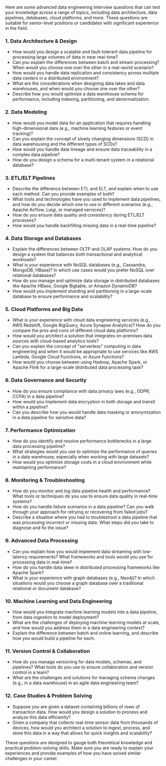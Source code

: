 Here are some advanced data engineering interview questions that can test your knowledge across a range of topics, including data architecture, data pipelines, databases, cloud platforms, and more. These questions are suitable for senior-level positions or candidates with significant experience in the field.

### 1. **Data Architecture & Design**
- How would you design a scalable and fault-tolerant data pipeline for processing large volumes of data in near real-time?
- Can you explain the differences between batch and stream processing? When would you choose one over the other in a real-world scenario?
- How would you handle data replication and consistency across multiple data centers in a distributed environment?
- What are the considerations when designing data lakes and data warehouses, and when would you choose one over the other?
- Describe how you would optimize a data warehouse schema for performance, including indexing, partitioning, and denormalization.

### 2. **Data Modeling**
- How would you model data for an application that requires handling high-dimensional data (e.g., machine learning features or event tracking)?
- Can you explain the concept of slowly changing dimensions (SCD) in data warehousing and the different types of SCDs?
- How would you handle data lineage and ensure data traceability in a complex data pipeline?
- How do you design a schema for a multi-tenant system in a relational database?

### 3. **ETL/ELT Pipelines**
- Describe the difference between ETL and ELT, and explain when to use each method. Can you provide examples of both?
- What tools and technologies have you used to implement data pipelines, and how do you decide which one to use in different scenarios (e.g., Apache Airflow, Luigi, or managed services)?
- How do you ensure data quality and consistency during ETL/ELT processes?
- How would you handle backfilling missing data in a real-time pipeline?

### 4. **Data Storage and Databases**
- Explain the differences between OLTP and OLAP systems. How do you design a system that balances both transactional and analytical workloads?
- What is your experience with NoSQL databases (e.g., Cassandra, MongoDB, HBase)? In which use cases would you prefer NoSQL over relational databases?
- How do you manage and optimize data storage in distributed databases like Apache HBase, Google Bigtable, or Amazon DynamoDB?
- How would you implement sharding and partitioning in a large-scale database to ensure performance and scalability?

### 5. **Cloud Platforms and Big Data**
- What is your experience with cloud data engineering services (e.g., AWS Redshift, Google BigQuery, Azure Synapse Analytics)? How do you compare the pros and cons of different cloud data platforms?
- How would you architect a solution that integrates on-premises data sources with cloud-based analytics tools?
- Can you explain the concept of "serverless" computing in data engineering and when it would be appropriate to use services like AWS Lambda, Google Cloud Functions, or Azure Functions?
- How would you choose between using Hadoop, Apache Spark, or Apache Flink for a large-scale distributed data processing task?

### 6. **Data Governance and Security**
- How do you ensure compliance with data privacy laws (e.g., GDPR, CCPA) in a data pipeline? 
- How would you implement data encryption in both storage and transit within a pipeline?
- Can you describe how you would handle data masking or anonymization in a data pipeline for sensitive data?

### 7. **Performance Optimization**
- How do you identify and resolve performance bottlenecks in a large data processing pipeline?
- What strategies would you use to optimize the performance of queries in a data warehouse, especially when working with large datasets?
- How would you optimize storage costs in a cloud environment while maintaining performance?

### 8. **Monitoring & Troubleshooting**
- How do you monitor and log data pipeline health and performance? What tools or techniques do you use to ensure data quality in real-time systems?
- How do you handle failure scenarios in a data pipeline? Can you walk through your approach for retrying or recovering from failed jobs?
- Describe a situation where you had to troubleshoot a data pipeline that was processing incorrect or missing data. What steps did you take to diagnose and fix the issue?

### 9. **Advanced Data Processing**
- Can you explain how you would implement data streaming with low-latency requirements? What frameworks and tools would you use for processing data in real-time?
- How do you handle data skew in distributed processing frameworks like Apache Spark?
- What is your experience with graph databases (e.g., Neo4j)? In which situations would you choose a graph database over a traditional relational or document database?

### 10. **Machine Learning and Data Engineering**
- How would you integrate machine learning models into a data pipeline, from data ingestion to model deployment?
- What are the challenges of deploying machine learning models at scale, and how would you address them in a data engineering context?
- Explain the difference between batch and online learning, and describe how you would build a pipeline for each.

### 11. **Version Control & Collaboration**
- How do you manage versioning for data models, schemas, and pipelines? What tools do you use to ensure collaboration and version control in a team?
- What are the challenges and solutions for managing schema changes (e.g., in a data warehouse) in an agile data engineering team?

### 12. **Case Studies & Problem Solving**
- Suppose you are given a dataset containing billions of rows of transaction data. How would you design a solution to process and analyze this data efficiently?
- Given a company that collects real-time sensor data from thousands of devices, how would you architect a solution to ingest, process, and store this data in a way that allows for quick insights and scalability?

These questions are designed to gauge both theoretical knowledge and practical problem-solving skills. Make sure you are ready to explain your experiences and provide examples of how you have solved similar challenges in your career.
